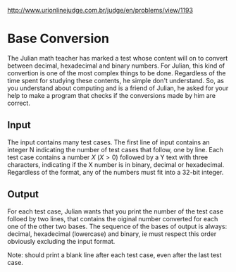 http://www.urionlinejudge.com.br/judge/en/problems/view/1193

# Base Conversion

The Julian math teacher has marked a test whose content will on to convert
between decimal, hexadecimal and binary numbers. For Julian, this kind of
convertion is one of the most complex things to be done. Regardless of the
time spent for studying these contents, he simple don't understand. So, as you
understand about computing and is a friend of Julian, he asked for your help
to make a program that checks if the conversions made ​​by him are correct.

## Input

The input contains many test cases. The first line of input contains an
integer N indicating the number of test cases that follow, one by line. Each
test case contains a number $X$ ($X > 0$) followed by a Y text with three
characters, indicating if the X number is in binary, decimal or hexadecimal.
Regardless of the format, any of the numbers must fit into a 32-bit integer.

## Output

For each test case, Julian wants that you print the number of the test case
folloed by two lines, that contains the oiginal number converted for each one
of the other two bases. The sequence of the bases of output is always:
decimal, hexadecimal (lowercase) and binary, ie must respect this order
obviously excluding the input format.

Note: should print a blank line after each test case, even after the last test
case.
